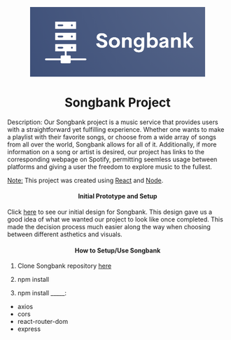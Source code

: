 <p align="center"><img src="logo.png" alt="logo" width="400"/></p>

<h1 align="center">Songbank Project</h1>

Description: Our Songbank project is a music service that provides users with a straightforward yet fulfilling experience. Whether one wants to make a playlist with their favorite songs, or choose from a wide array of songs from all over the world, Songbank allows for all of it. Additionally, if more information on a song or artist is desired, our project has links to the corresponding webpage on Spotify, permitting seemless usage between platforms and giving a user the freedom to explore music to the fullest. 

<ins>Note:</ins> This project was created using [React](https://create-react-app.dev/docs/getting-started/) and [Node](https://nodejs.org/en/docs/guides/getting-started-guide/).


<h4 align="center">Initial Prototype and Setup</h4>

Click [here](https://www.figma.com/file/gANEf0D6kaiE56LzjMf83T/Music-Bank?node-id=0%3A1) to see our initial design for Songbank. This design gave us a good idea of what we wanted our project to look like once completed. This made the decision process much easier along the way when choosing between different asthetics and visuals.


<h4 align="center">How to Setup/Use Songbank</h4>

1. Clone Songbank repository [here](https://github.com/heberman/csc307SongBank.git)
  
2. npm install

3. npm install _____:
* axios
* cors
* react-router-dom
* express
